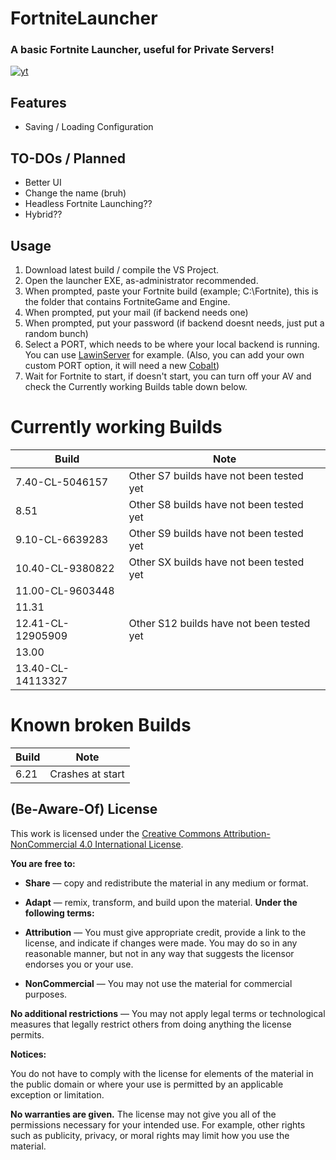 # FortniteLauncher
### A basic Fortnite Launcher, useful for Private Servers!
[![yt](https://cdn.discordapp.com/attachments/1187061667759136858/1188063849656619008/bruh.png)](https://www.youtube.com/channel/UC3haRZzqQnB_xOcz7MNxC_Q)

## Features
- Saving / Loading Configuration

## TO-DOs / Planned
- Better UI
- Change the name (bruh)
- Headless Fortnite Launching??
- Hybrid??

## Usage

1. Download latest build / compile the VS Project.
2. Open the launcher EXE, as-administrator recommended.
3. When prompted, paste your Fortnite build (example; C:\Fortnite), this is the folder that contains FortniteGame and Engine.
4. When prompted, put your mail (if backend needs one)
5. When prompted, put your password (if backend doesnt needs, just put a random bunch)
6. Select a PORT, which needs to be where your local backend is running. You can use [LawinServer](https://github.com/Lawin0129/LawinServer) for example. (Also, you can add your own custom PORT option, it will need a new [Cobalt](https://github.com/Milxnor/Cobalt))
7. Wait for Fortnite to start, if doesn't start, you can turn off your AV and check the Currently working Builds table down below.

# Currently working Builds

| Build | Note |
| ------ | ------ |
| 7.40-CL-5046157 | Other S7 builds have not been tested yet |
| 8.51 | Other S8 builds have not been tested yet |
| 9.10-CL-6639283 | Other S9 builds have not been tested yet |
| 10.40-CL-9380822 | Other SX builds have not been tested yet |
| 11.00-CL-9603448 |  |
| 11.31 |  |
| 12.41-CL-12905909 | Other S12 builds have not been tested yet |
| 13.00 |  |
| 13.40-CL-14113327 |  |

# Known broken Builds
| Build | Note |
| ------ | ------ |
| 6.21 | Crashes at start |

## (Be-Aware-Of) License

This work is licensed under the [Creative Commons Attribution-NonCommercial 4.0 International License](https://creativecommons.org/licenses/by-nc/4.0/).

**You are free to:**

- **Share** — copy and redistribute the material in any medium or format.
- **Adapt** — remix, transform, and build upon the material.
**Under the following terms:**

- **Attribution** — You must give appropriate credit, provide a link to the license, and indicate if changes were made. You may do so in any reasonable manner, but not in any way that suggests the licensor endorses you or your use.
  
- **NonCommercial** — You may not use the material for commercial purposes.

**No additional restrictions** — You may not apply legal terms or technological measures that legally restrict others from doing anything the license permits.

**Notices:**

You do not have to comply with the license for elements of the material in the public domain or where your use is permitted by an applicable exception or limitation.

**No warranties are given.** The license may not give you all of the permissions necessary for your intended use. For example, other rights such as publicity, privacy, or moral rights may limit how you use the material.
